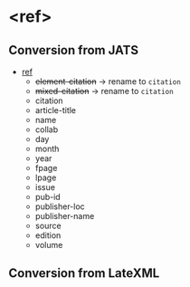 # &lt;ref>

## Conversion from JATS
* [ref](https://jats.nlm.nih.gov/archiving/tag-library/1.1d1/n-2mh0.html)
	* ~~element-citation~~ → rename to `citation`
	* ~~mixed-citation~~ → rename to `citation`
	* citation
	* article-title
	* name
	* collab
	* day
	* month
	* year
	* fpage
	* lpage
	* issue
	* pub-id
	* publisher-loc
	* publisher-name
	* source
	* edition
	* volume

## Conversion from LateXML

